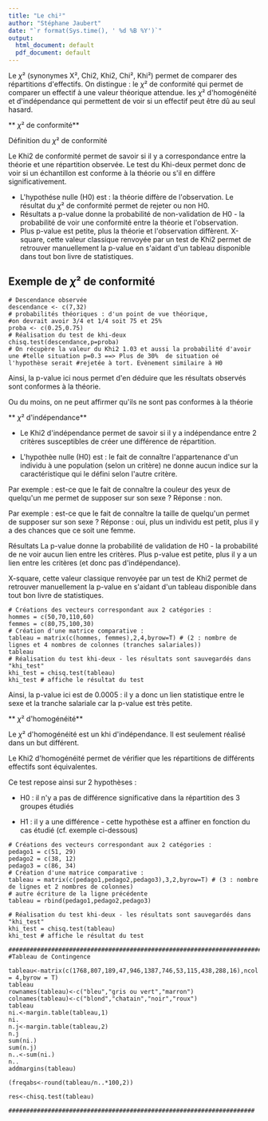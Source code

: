 ```yaml
---
title: "Le chi²"
author: "Stéphane Jaubert"
date: "`r format(Sys.time(), ' %d %B %Y')`"
output:
  html_document: default
  pdf_document: default
---
```


Le $\chi²$ (synonymes X², Chi2, Khi2, Chi², Khi²) permet de comparer des répartitions d'effectifs. 
    On distingue :
le $\chi²$ de conformité qui permet de comparer un effectif à une valeur théorique attendue.
les $\chi²$ d'homogénéité et d'indépendance qui permettent de voir si un effectif peut être dû au seul hasard.

** $\chi²$ de conformité**
   

Définition du $\chi²$ de conformité
    
Le Khi2 de conformité permet de savoir si il y a correspondance entre la théorie et une répartition observée. Le test du Khi-deux permet donc de voir si un échantillon est conforme à la théorie ou s'il en diffère significativement.
- L'hypothése nulle (H0) est : la théorie diffère de l'observation. Le résultat du $\chi²$ de conformité permet de rejeter ou non H0.
- Résultats a p-value donne la probabilité de non-validation de H0 - la probabilité de voir une conformité entre la théorie et l'observation.
- Plus p-value est petite, plus la théorie et l'observation diffèrent.
X-square, cette valeur classique renvoyée par un test de Khi2 permet de retrouver manuellement la p-value en s'aidant d'un tableau disponible dans tout bon livre de statistiques.
            
## Exemple de $\chi²$ de conformité
            
```{r}
# Descendance observée
descendance <- c(7,32)
# probabilités théoriques : d'un point de vue théorique, 
#on devrait avoir 3/4 et 1/4 soit 75 et 25%
proba <- c(0.25,0.75)
# Réalisation du test de khi-deux
chisq.test(descendance,p=proba)
# On récupère la valeur du Khi2 1.03 et aussi la probabilité d'avoir une #telle situation p=0.3 ==> Plus de 30%  de situation oé l'hypothèse serait #rejetée à tort. Evènement similaire à H0
```

Ainsi, la p-value ici nous permet d'en déduire que les résultats observés sont conformes à la théorie. 

Ou du moins, on ne peut affirmer qu'ils ne sont pas conformes à la théorie



** $\chi²$ d'indépendance**
- Le Khi2 d'indépendance permet de savoir si il y a indépendance entre 2 critères susceptibles de créer une différence de répartition.

- L'hypothèe nulle (H0) est : le fait de connaître  l'appartenance d'un individu à une population (selon un critère) ne donne aucun indice sur la caractéristique qui le défini selon l'autre critère.

Par exemple : est-ce que le fait de connaître la couleur des yeux de quelqu'un me permet de supposer sur son sexe ? Réponse : non.

Par exemple : est-ce que le fait de connaître la taille de quelqu'un permet de supposer sur son sexe ? Réponse : oui, plus un individu est petit, plus il y a des chances que ce soit une femme.

Résultats
La p-value donne la probabilité de validation de H0 - la probabilité de ne voir aucun lien entre les critères. Plus p-value est petite, plus il y a un lien entre les critères (et donc pas d'indépendance).

X-square, cette valeur classique renvoyée par un test de Khi2 permet de retrouver manuellement la p-value en s'aidant d'un tableau disponible dans tout bon livre de statistiques.


```{r}
# Créations des vecteurs correspondant aux 2 catégories :
hommes = c(50,70,110,60)
femmes = c(80,75,100,30)
# Création d'une matrice comparative :
tableau = matrix(c(hommes, femmes),2,4,byrow=T) # (2 : nombre de lignes et 4 nombres de colonnes (tranches salariales))
tableau
# Réalisation du test khi-deux - les résultats sont sauvegardés dans "khi_test"
khi_test = chisq.test(tableau)
khi_test # affiche le résultat du test
```


Ainsi, la p-value ici est de 0.0005 : il y a donc un lien statistique entre le sexe et la tranche salariale car la p-value est très petite.



** $\chi²$ d'homogénéité**

Le $\chi²$ d'homogénéité est un khi d'indépendance. Il est seulement réalisé dans un but différent.  

Le Khi2 d'homogénéité permet de vérifier que les répartitions de différents effectifs sont équivalentes.

Ce test repose ainsi sur 2 hypothèses :

- H0 : il n'y a pas de différence significative dans la répartition des 3 groupes étudiés

- H1 : il y a une différence - cette hypothèse est a affiner en fonction du cas étudié (cf. exemple ci-dessous)

```{r}
# Créations des vecteurs correspondant aux 2 catégories :
pedago1 = c(51, 29)
pedago2 = c(38, 12)
pedago3 = c(86, 34)
# Création d'une matrice comparative :
tableau = matrix(c(pedago1,pedago2,pedago3),3,2,byrow=T) # (3 : nombre de lignes et 2 nombres de colonnes)
# autre écriture de la ligne précédente 
tableau = rbind(pedago1,pedago2,pedago3)

# Réalisation du test khi-deux - les résultats sont sauvegardés dans "khi_test"
khi_test = chisq.test(tableau)
khi_test # affiche le résultat du test
```
```{r}
###########################################################################################
#Tableau de Contingence

tableau<-matrix(c(1768,807,189,47,946,1387,746,53,115,438,288,16),ncol = 4,byrow = T)
tableau
rownames(tableau)<-c("bleu","gris ou vert","marron")
colnames(tableau)<-c("blond","chatain","noir","roux")
tableau
ni.<-margin.table(tableau,1)
ni.
n.j<-margin.table(tableau,2)
n.j
sum(ni.)
sum(n.j)
n..<-sum(ni.)
n..
addmargins(tableau)

(freqabs<-round(tableau/n..*100,2))

res<-chisq.test(tableau)

#####################################################################
```

